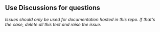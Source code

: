 ## Use Discussions for questions

*Issues should only be used for documentation hosted in this repo. If that's the
case, delete all this text and raise the issue.*
